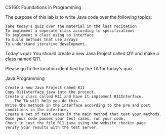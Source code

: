 CS160: Foundations in Programming

The purpose of this lab is to write Java code over the following topics:

    Take today's quiz over the material in the last recitation
    To implement a seperate class according to specifications
    To implement a class using an interface.
    To build methods that use arrays
    To understand iterative development. 

Today's quiz
You should create a new Java Project called Q11 and make a class named Q11.

Please go to the location identified by the TA for today's quiz.

Java Programming

    Create a new Java Project named R11
    Copy R11Interface.java into the project.
    Create a class called R11 and have it implement R11Interface.
        The TA will help you do this. 
    Write the methods in the interface according to the pre and post conditions in the interface.
    Create a set of test cases in the main method that test your methods.
    Once your code passes your test cases, run your code.
    Check in just the file R11.java using the website checkin page
    Verify your results with the test server. 
